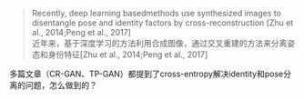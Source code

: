 > Recently, deep learning basedmethods use synthesized images to disentangle pose and identity factors by cross-reconstruction [Zhu et al., 2014;Peng et al., 2017]  
> 近年来，基于深度学习的方法利用合成图像，通过交叉重建的方法来分离姿态和身份特征[Zhu et al., 2014;Peng et al., 2017]  

多篇文章（CR-GAN、TP-GAN）都提到了cross-entropy解决identity和pose分离的问题，怎么做到的？  

